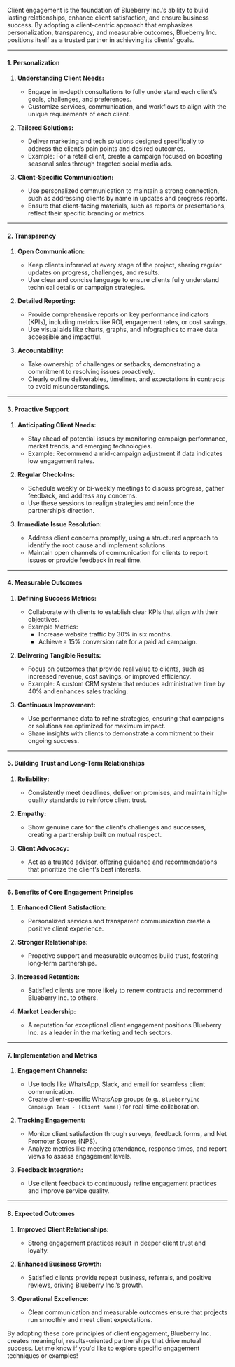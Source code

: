 
Client engagement is the foundation of Blueberry Inc.'s ability to build lasting relationships, enhance client satisfaction, and ensure business success. By adopting a client-centric approach that emphasizes personalization, transparency, and measurable outcomes, Blueberry Inc. positions itself as a trusted partner in achieving its clients' goals.

---

#### **1. Personalization**

1. **Understanding Client Needs:**
    
    - Engage in in-depth consultations to fully understand each client’s goals, challenges, and preferences.
    - Customize services, communication, and workflows to align with the unique requirements of each client.
2. **Tailored Solutions:**
    
    - Deliver marketing and tech solutions designed specifically to address the client’s pain points and desired outcomes.
    - Example: For a retail client, create a campaign focused on boosting seasonal sales through targeted social media ads.
3. **Client-Specific Communication:**
    
    - Use personalized communication to maintain a strong connection, such as addressing clients by name in updates and progress reports.
    - Ensure that client-facing materials, such as reports or presentations, reflect their specific branding or metrics.

---

#### **2. Transparency**

1. **Open Communication:**
    
    - Keep clients informed at every stage of the project, sharing regular updates on progress, challenges, and results.
    - Use clear and concise language to ensure clients fully understand technical details or campaign strategies.
2. **Detailed Reporting:**
    
    - Provide comprehensive reports on key performance indicators (KPIs), including metrics like ROI, engagement rates, or cost savings.
    - Use visual aids like charts, graphs, and infographics to make data accessible and impactful.
3. **Accountability:**
    
    - Take ownership of challenges or setbacks, demonstrating a commitment to resolving issues proactively.
    - Clearly outline deliverables, timelines, and expectations in contracts to avoid misunderstandings.

---

#### **3. Proactive Support**

1. **Anticipating Client Needs:**
    
    - Stay ahead of potential issues by monitoring campaign performance, market trends, and emerging technologies.
    - Example: Recommend a mid-campaign adjustment if data indicates low engagement rates.
2. **Regular Check-Ins:**
    
    - Schedule weekly or bi-weekly meetings to discuss progress, gather feedback, and address any concerns.
    - Use these sessions to realign strategies and reinforce the partnership’s direction.
3. **Immediate Issue Resolution:**
    
    - Address client concerns promptly, using a structured approach to identify the root cause and implement solutions.
    - Maintain open channels of communication for clients to report issues or provide feedback in real time.

---

#### **4. Measurable Outcomes**

1. **Defining Success Metrics:**
    
    - Collaborate with clients to establish clear KPIs that align with their objectives.
    - Example Metrics:
        - Increase website traffic by 30% in six months.
        - Achieve a 15% conversion rate for a paid ad campaign.
2. **Delivering Tangible Results:**
    
    - Focus on outcomes that provide real value to clients, such as increased revenue, cost savings, or improved efficiency.
    - Example: A custom CRM system that reduces administrative time by 40% and enhances sales tracking.
3. **Continuous Improvement:**
    
    - Use performance data to refine strategies, ensuring that campaigns or solutions are optimized for maximum impact.
    - Share insights with clients to demonstrate a commitment to their ongoing success.

---

#### **5. Building Trust and Long-Term Relationships**

1. **Reliability:**
    
    - Consistently meet deadlines, deliver on promises, and maintain high-quality standards to reinforce client trust.
2. **Empathy:**
    
    - Show genuine care for the client’s challenges and successes, creating a partnership built on mutual respect.
3. **Client Advocacy:**
    
    - Act as a trusted advisor, offering guidance and recommendations that prioritize the client’s best interests.

---

#### **6. Benefits of Core Engagement Principles**

1. **Enhanced Client Satisfaction:**
    
    - Personalized services and transparent communication create a positive client experience.
2. **Stronger Relationships:**
    
    - Proactive support and measurable outcomes build trust, fostering long-term partnerships.
3. **Increased Retention:**
    
    - Satisfied clients are more likely to renew contracts and recommend Blueberry Inc. to others.
4. **Market Leadership:**
    
    - A reputation for exceptional client engagement positions Blueberry Inc. as a leader in the marketing and tech sectors.

---

#### **7. Implementation and Metrics**

1. **Engagement Channels:**
    
    - Use tools like WhatsApp, Slack, and email for seamless client communication.
    - Create client-specific WhatsApp groups (e.g., `BlueberryInc Campaign Team - [Client Name]`) for real-time collaboration.
2. **Tracking Engagement:**
    
    - Monitor client satisfaction through surveys, feedback forms, and Net Promoter Scores (NPS).
    - Analyze metrics like meeting attendance, response times, and report views to assess engagement levels.
3. **Feedback Integration:**
    
    - Use client feedback to continuously refine engagement practices and improve service quality.

---

#### **8. Expected Outcomes**

1. **Improved Client Relationships:**
    
    - Strong engagement practices result in deeper client trust and loyalty.
2. **Enhanced Business Growth:**
    
    - Satisfied clients provide repeat business, referrals, and positive reviews, driving Blueberry Inc.’s growth.
3. **Operational Excellence:**
    
    - Clear communication and measurable outcomes ensure that projects run smoothly and meet client expectations.

By adopting these core principles of client engagement, Blueberry Inc. creates meaningful, results-oriented partnerships that drive mutual success. Let me know if you'd like to explore specific engagement techniques or examples!